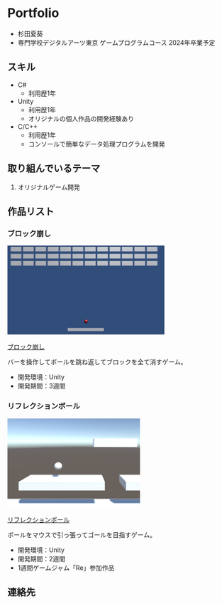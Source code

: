 # Portfolio

- 杉田夏葵
- 専門学校デジタルアーツ東京 ゲームプログラムコース 2024年卒業予定

## スキル
- C#
  - 利用歴1年
- Unity
  - 利用歴1年
  - オリジナルの個人作品の開発経験あり
- C/C++
  - 利用歴1年
  - コンソールで簡単なデータ処理プログラムを開発

## 取り組んでいるテーマ
1. オリジナルゲーム開発

## 作品リスト

### ブロック崩し
[<img src="blockbreaker.png" alt="Wall Walker" style="height: 200px">](https://am1tanaka.itch.io/wall-walker)

[ブロック崩し](URL)

バーを操作してボールを跳ね返してブロックを全て消すゲーム。

- 開発環境：Unity
- 開発期間：3週間

### リフレクションボール
[<img src="reflectionball_icon.png" alt="リフレクションボール" style="height: 200px">](https://unityroom.com/games/reflectionball)

[リフレクションボール](https://unityroom.com/games/reflectionball)

ボールをマウスで引っ張ってゴールを目指すゲーム。

- 開発環境：Unity
- 開発期間：2週間
- 1週間ゲームジャム「Re」参加作品

## 連絡先
